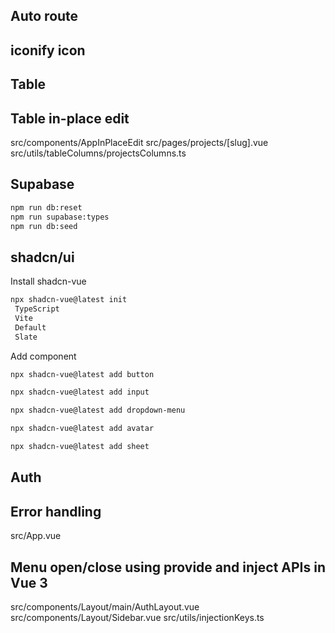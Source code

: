 

## Auto route


## iconify icon


## Table

## Table in-place edit

src/components/AppInPlaceEdit
src/pages/projects/[slug].vue
src/utils/tableColumns/projectsColumns.ts


## Supabase 

```sh
npm run db:reset
npm run supabase:types
npm run db:seed
```

## shadcn/ui

Install shadcn-vue

```sh
npx shadcn-vue@latest init
 TypeScript
 Vite
 Default
 Slate
```

Add component

```sh
npx shadcn-vue@latest add button

npx shadcn-vue@latest add input

npx shadcn-vue@latest add dropdown-menu

npx shadcn-vue@latest add avatar

npx shadcn-vue@latest add sheet
```

## Auth


## Error handling

src/App.vue

## Menu open/close using provide and inject APIs in Vue 3

src/components/Layout/main/AuthLayout.vue
src/components/Layout/Sidebar.vue
src/utils/injectionKeys.ts